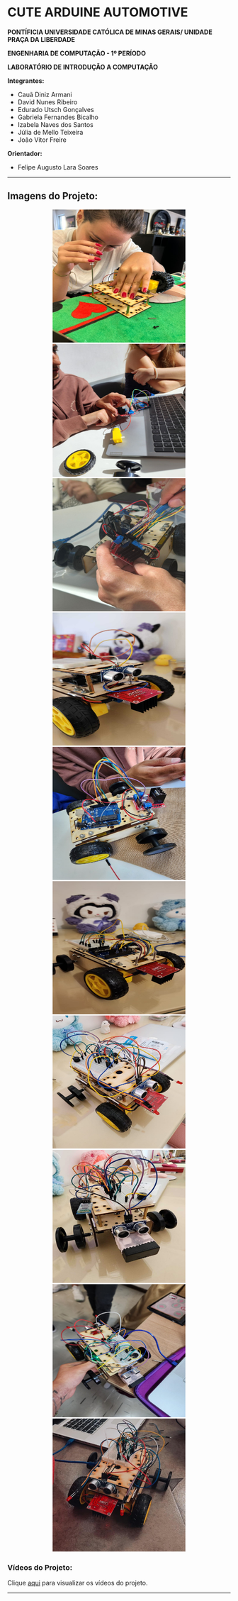 # CUTE ARDUINE AUTOMOTIVE

**PONTÍFICIA UNIVERSIDADE CATÓLICA DE MINAS GERAIS/ UNIDADE PRAÇA DA LIBERDADE**

**ENGENHARIA DE COMPUTAÇÃO - 1º PERÍODO**

**LABORATÓRIO DE INTRODUÇÃO A COMPUTAÇÃO**

**Integrantes:**

- Cauã Diniz Armani
- David Nunes Ribeiro
- Edurado Utsch Gonçalves
- Gabriela Fernandes Bicalho
- Izabela Naves dos Santos
- Júlia de Mello Teixeira
- João Vitor Freire

**Orientador:**

- Felipe Augusto Lara Soares

---

## Imagens do Projeto:

<div style="text-align: center;">
    <img src="Fotos/cute_arduine_automotive_pic10.jpeg" alt="Arduine pic 10" width="300px" height="300px">
    <img src="Fotos/cute_arduine_automotive_pic4.jpeg" alt="Arduine pic 4" width="300px" height="300px">
    <img src="Fotos/cute_arduine_automotive_pic9.jpeg" alt="Arduine pic 9" width="300px" height="300px">
    <img src="Fotos/cute_arduine_automotive_pic7.jpeg" alt="Arduine pic 7" width="300px" height="300px">
    <img src="Fotos/cute_arduine_automotive_pic5.jpeg" alt="Arduine pic 5" width="300px" height="300px">
    <img src="Fotos/cute_arduine_automotive_pic1.jpeg" alt="Arduine pic 1" width="300px" height="300px">
    <img src="Fotos/cute_arduine_automotive_pic2.jpeg" alt="Arduine pic 2" width="300px" height="300px">
    <img src="Fotos/cute_arduine_automotive_pic6.jpeg" alt="Arduine pic 6" width="300px" height="300px">
    <img src="Fotos/cute_arduine_automotive_pic3.jpeg" alt="Arduine pic 3" width="300px" height="300px">
    <img src="Fotos/cute_arduine_automotive_pic11.jpeg" alt="Arduine pic 11" width="300px" height="300px">
</div>

### Vídeos do Projeto:

Clique [aqui](https://www.youtube.com/playlist?list=PLuGi-ThfrS2rpABvhvCqpOvSsmF21qQBT) para visualizar os vídeos do projeto.

---
